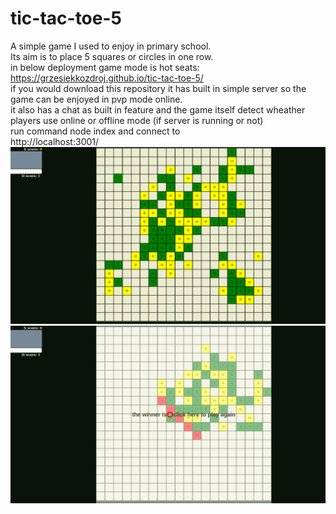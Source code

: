 # tic-tac-toe-5
A simple game I used to enjoy in primary school. <br/>
Its aim is to place 5 squares or circles in one row.<br/>
in below deployment game mode is hot seats:<br/>
https://grzesiekkozdroj.github.io/tic-tac-toe-5/ <br/>
if you would download this repository it has built in simple server so the game can be enjoyed in pvp mode online. <br/>
it also has a chat as built in feature and the game itself detect wheather players use online or offline mode (if server is running or not)<br/>
run command node index and connect to <br/>
http://localhost:3001/ <br/>
![game pic](https://raw.githubusercontent.com/GrzesiekKozdroj/tic-tac-toe-5/master/Screenshot%20from%202020-03-17%2014-22-51.png)
![winner pic](https://raw.githubusercontent.com/GrzesiekKozdroj/tic-tac-toe-5/master/Screenshot%20from%202020-03-17%2014-18-54.png)


